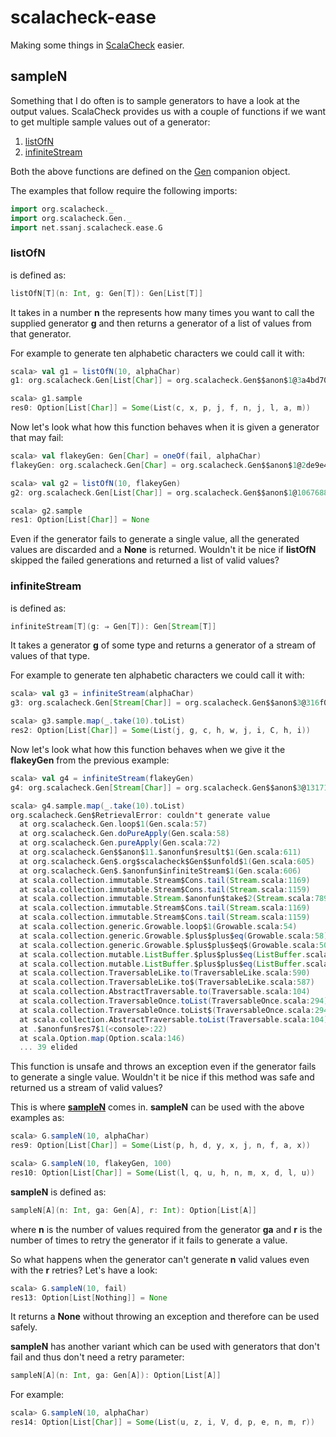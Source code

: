 # scalacheck-ease #

Making some things in [ScalaCheck](http://scalacheck.org/index.html) easier.

## sampleN

Something that I do often is to sample generators to have a look at the output values. ScalaCheck provides us with a couple of functions if we want to get multiple sample values out of a generator:

1. [listOfN](https://github.com/rickynils/scalacheck/blob/1.13.5_sonatype/src/main/scala/org/scalacheck/Gen.scala#L587)
1. [infiniteStream](https://github.com/rickynils/scalacheck/blob/1.13.5_sonatype/src/main/scala/org/scalacheck/Gen.scala#L604)

Both the above functions are defined on the [Gen](https://github.com/rickynils/scalacheck/blob/1.13.5_sonatype/src/main/scala/org/scalacheck/Gen.scala) companion object.

The examples that follow require the following imports:

```scala
import org.scalacheck._
import org.scalacheck.Gen._
import net.ssanj.scalacheck.ease.G
```


### listOfN

is defined as:

```scala
listOfN[T](n: Int, g: Gen[T]): Gen[List[T]]
```

It takes in a number __n__ the represents how many times you want to call the supplied generator __g__ and then returns a generator of a list of values from that generator.

For example to generate ten alphabetic characters we could call it with:

```scala
scala> val g1 = listOfN(10, alphaChar)
g1: org.scalacheck.Gen[List[Char]] = org.scalacheck.Gen$$anon$1@3a4bd704

scala> g1.sample
res0: Option[List[Char]] = Some(List(c, x, p, j, f, n, j, l, a, m))
```

Now let's look what how this function behaves when it is given a generator that may fail:

```scala
scala> val flakeyGen: Gen[Char] = oneOf(fail, alphaChar)
flakeyGen: org.scalacheck.Gen[Char] = org.scalacheck.Gen$$anon$1@2de9e4c3

scala> val g2 = listOfN(10, flakeyGen)
g2: org.scalacheck.Gen[List[Char]] = org.scalacheck.Gen$$anon$1@1067688b

scala> g2.sample
res1: Option[List[Char]] = None
```

Even if the generator fails to generate a single value, all the generated values are discarded and a __None__ is returned. Wouldn't it be nice if __listOfN__ skipped the failed generations and returned a list of valid values?

### infiniteStream

is defined as:

```scala
infiniteStream[T](g: ⇒ Gen[T]): Gen[Stream[T]]
```

It takes a generator __g__ of some type and returns a generator of a stream of values of that type.

For example to generate ten alphabetic characters we could call it with:

```scala
scala> val g3 = infiniteStream(alphaChar)
g3: org.scalacheck.Gen[Stream[Char]] = org.scalacheck.Gen$$anon$3@316f0813

scala> g3.sample.map(_.take(10).toList)
res2: Option[List[Char]] = Some(List(j, g, c, h, w, j, i, C, h, i))
```

Now let's look what how this function behaves when we give it the __flakeyGen__ from the previous example:

```scala
scala> val g4 = infiniteStream(flakeyGen)
g4: org.scalacheck.Gen[Stream[Char]] = org.scalacheck.Gen$$anon$3@13171942

scala> g4.sample.map(_.take(10).toList)
org.scalacheck.Gen$RetrievalError: couldn't generate value
  at org.scalacheck.Gen.loop$1(Gen.scala:57)
  at org.scalacheck.Gen.doPureApply(Gen.scala:58)
  at org.scalacheck.Gen.pureApply(Gen.scala:72)
  at org.scalacheck.Gen$$anon$11.$anonfun$result$1(Gen.scala:611)
  at org.scalacheck.Gen$.org$scalacheck$Gen$$unfold$1(Gen.scala:605)
  at org.scalacheck.Gen$.$anonfun$infiniteStream$1(Gen.scala:606)
  at scala.collection.immutable.Stream$Cons.tail(Stream.scala:1169)
  at scala.collection.immutable.Stream$Cons.tail(Stream.scala:1159)
  at scala.collection.immutable.Stream.$anonfun$take$2(Stream.scala:789)
  at scala.collection.immutable.Stream$Cons.tail(Stream.scala:1169)
  at scala.collection.immutable.Stream$Cons.tail(Stream.scala:1159)
  at scala.collection.generic.Growable.loop$1(Growable.scala:54)
  at scala.collection.generic.Growable.$plus$plus$eq(Growable.scala:58)
  at scala.collection.generic.Growable.$plus$plus$eq$(Growable.scala:50)
  at scala.collection.mutable.ListBuffer.$plus$plus$eq(ListBuffer.scala:186)
  at scala.collection.mutable.ListBuffer.$plus$plus$eq(ListBuffer.scala:44)
  at scala.collection.TraversableLike.to(TraversableLike.scala:590)
  at scala.collection.TraversableLike.to$(TraversableLike.scala:587)
  at scala.collection.AbstractTraversable.to(Traversable.scala:104)
  at scala.collection.TraversableOnce.toList(TraversableOnce.scala:294)
  at scala.collection.TraversableOnce.toList$(TraversableOnce.scala:294)
  at scala.collection.AbstractTraversable.toList(Traversable.scala:104)
  at .$anonfun$res7$1(<console>:22)
  at scala.Option.map(Option.scala:146)
  ... 39 elided
```

This function is unsafe and throws an exception even if the generator fails to generate a single value. Wouldn't it be nice if this method was safe and returned us a stream of valid values?

This is where [__sampleN__](https://github.com/ssanj/scalacheck-ease/blob/master/src/main/scala/net/ssanj/scalacheck/ease/G.scala#L37) comes in. __sampleN__ can be used with the above examples as:

```scala
scala> G.sampleN(10, alphaChar)
res9: Option[List[Char]] = Some(List(p, h, d, y, x, j, n, f, a, x))

scala> G.sampleN(10, flakeyGen, 100)
res10: Option[List[Char]] = Some(List(l, q, u, h, n, m, x, d, l, u))
```

__sampleN__ is defined as:

```scala
sampleN[A](n: Int, ga: Gen[A], r: Int): Option[List[A]]
```

where __n__ is the number of values required from the generator __ga__ and __r__ is the number of times to retry the generator if it fails to generate a value.

So what happens when the generator can't generate __n__ valid values even with the __r__ retries? Let's have a look:

```scala
scala> G.sampleN(10, fail)
res13: Option[List[Nothing]] = None
```

It returns a __None__ without throwing an exception and therefore can be used safely.

__sampleN__ has another variant which can be used with generators that don't fail and thus don't need a retry parameter:

```scala
sampleN[A](n: Int, ga: Gen[A]): Option[List[A]]
```

For example:

```scala
scala> G.sampleN(10, alphaChar)
res14: Option[List[Char]] = Some(List(u, z, i, V, d, p, e, n, m, r))
```